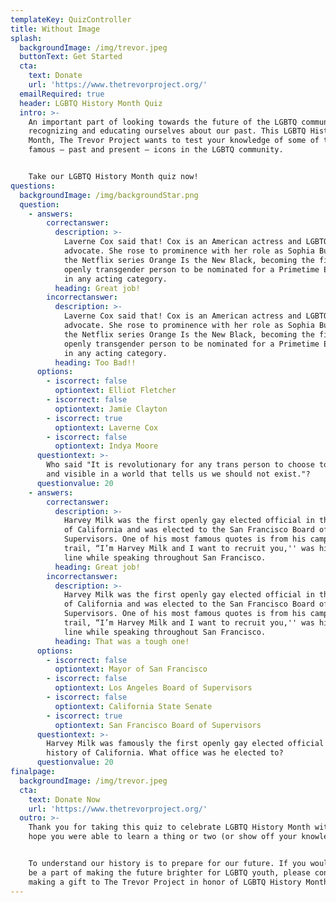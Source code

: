 ```yaml
---
templateKey: QuizController
title: Without Image
splash:
  backgroundImage: /img/trevor.jpeg
  buttonText: Get Started
  cta:
    text: Donate
    url: 'https://www.thetrevorproject.org/'
  emailRequired: true
  header: LGBTQ History Month Quiz
  intro: >-
    An important part of looking towards the future of the LGBTQ community is
    recognizing and educating ourselves about our past. This LGBTQ History
    Month, The Trevor Project wants to test your knowledge of some of the most
    famous — past and present — icons in the LGBTQ community. 


    Take our LGBTQ History Month quiz now!
questions:
  backgroundImage: /img/backgroundStar.png
  question:
    - answers:
        correctanswer:
          description: >-
            Laverne Cox said that! Cox is an American actress and LGBTQ+
            advocate. She rose to prominence with her role as Sophia Burset on
            the Netflix series Orange Is the New Black, becoming the first
            openly transgender person to be nominated for a Primetime Emmy Award
            in any acting category.
          heading: Great job!
        incorrectanswer:
          description: >-
            Laverne Cox said that! Cox is an American actress and LGBTQ+
            advocate. She rose to prominence with her role as Sophia Burset on
            the Netflix series Orange Is the New Black, becoming the first
            openly transgender person to be nominated for a Primetime Emmy Award
            in any acting category.
          heading: Too Bad!!
      options:
        - iscorrect: false
          optiontext: Elliot Fletcher
        - iscorrect: false
          optiontext: Jamie Clayton
        - iscorrect: true
          optiontext: Laverne Cox
        - iscorrect: false
          optiontext: Indya Moore
      questiontext: >-
        Who said "It is revolutionary for any trans person to choose to be seen
        and visible in a world that tells us we should not exist."?
      questionvalue: 20
    - answers:
        correctanswer:
          description: >-
            Harvey Milk was the first openly gay elected official in the history
            of California and was elected to the San Francisco Board of
            Supervisors. One of his most famous quotes is from his campaign
            trail, “I’m Harvey Milk and I want to recruit you,'' was his opening
            line while speaking throughout San Francisco. 
          heading: Great job!
        incorrectanswer:
          description: >-
            Harvey Milk was the first openly gay elected official in the history
            of California and was elected to the San Francisco Board of
            Supervisors. One of his most famous quotes is from his campaign
            trail, “I’m Harvey Milk and I want to recruit you,'' was his opening
            line while speaking throughout San Francisco.
          heading: That was a tough one!
      options:
        - iscorrect: false
          optiontext: Mayor of San Francisco
        - iscorrect: false
          optiontext: Los Angeles Board of Supervisors
        - iscorrect: false
          optiontext: California State Senate
        - iscorrect: true
          optiontext: San Francisco Board of Supervisors
      questiontext: >-
        Harvey Milk was famously the first openly gay elected official in the
        history of California. What office was he elected to?
      questionvalue: 20
finalpage:
  backgroundImage: /img/trevor.jpeg
  cta:
    text: Donate Now
    url: 'https://www.thetrevorproject.org/'
  outro: >-
    Thank you for taking this quiz to celebrate LGBTQ History Month with us. We
    hope you were able to learn a thing or two (or show off your knowledge)! 


    To understand our history is to prepare for our future. If you would like to
    be a part of making the future brighter for LGBTQ youth, please consider
    making a gift to The Trevor Project in honor of LGBTQ History Month today.
---
```


